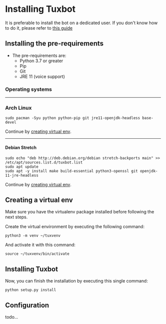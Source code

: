 # Installing Tuxbot

It is preferable to install the bot on a dedicated user. If you don't know how to do it, please refer to [this guide](https://www.digitalocean.com/community/tutorials/how-to-create-a-sudo-user-on-ubuntu-quickstart)

## Installing the pre-requirements

  - The pre-requirements are:
      - Python 3.7 or greater
      - Pip
      - Git
      - JRE 11 (voice support)

### Operating systems

-----

### Arch Linux

```shell script
sudo pacman -Syu python python-pip git jre11-openjdk-headless base-devel
```

Continue by [creating virtual env](#creating-a-virtual-env).

-----

#### Debian Stretch

```shell script
sudo echo "deb http://deb.debian.org/debian stretch-backports main" >> /etc/apt/sources.list.d/tuxbot.list
sudo apt update
sudo apt -y install make build-essential python3-openssl git openjdk-11-jre-headless
```

Continue by [creating virtual env](#creating-a-virtual-env).

## Creating a virtual env

Make sure you have the virtualenv package installed before following the next steps.

Create the virtual environment by executing the following command:
```shell script
python3 -m venv ~/tuxvenv
```

And activate it with this command:
```shell script
source ~/tuxvenv/bin/activate
```

## Installing Tuxbot

Now, you can finish the installation by executing this single command:
```shell script
python setup.py install
```

## Configuration

todo...